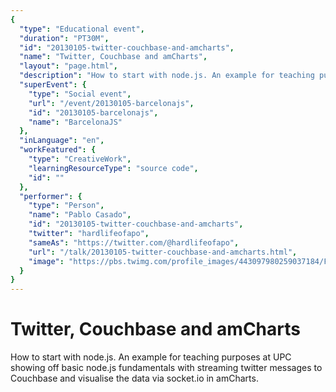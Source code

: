 ```yaml
---
{
  "type": "Educational event",
  "duration": "PT30M",
  "id": "20130105-twitter-couchbase-and-amcharts",
  "name": "Twitter, Couchbase and amCharts",
  "layout": "page.html",
  "description": "How to start with node.js. An example for teaching purposes at UPC showing off basic node.js fundamentals with streaming twitter messages to Couchbase and visualise the data via socket.io in amCharts.",
  "superEvent": {
    "type": "Social event",
    "url": "/event/20130105-barcelonajs",
    "id": "20130105-barcelonajs",
    "name": "BarcelonaJS"
  },
  "inLanguage": "en",
  "workFeatured": {
    "type": "CreativeWork",
    "learningResourceType": "source code",
    "id": ""
  },
  "performer": {
    "type": "Person",
    "name": "Pablo Casado",
    "id": "20130105-twitter-couchbase-and-amcharts",
    "twitter": "hardlifeofapo",
    "sameAs": "https://twitter.com/@hardlifeofapo",
    "url": "/talk/20130105-twitter-couchbase-and-amcharts.html",
    "image": "https://pbs.twimg.com/profile_images/443097980259037184/F91JqvV9.jpeg"
  }
}
---
```

# Twitter, Couchbase and amCharts

How to start with node.js. An example for teaching purposes at UPC showing off basic node.js fundamentals with streaming twitter messages to Couchbase and visualise the data via socket.io in amCharts.